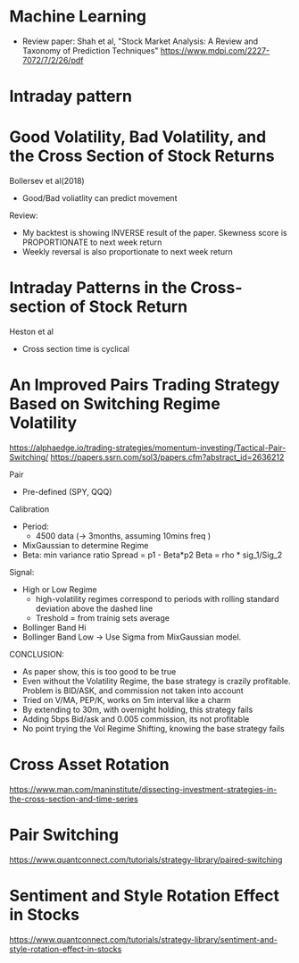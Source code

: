 
# Machine Learning
- Review paper: 
Shah et al, "Stock Market Analysis: A Review and Taxonomy of Prediction Techniques"
https://www.mdpi.com/2227-7072/7/2/26/pdf


# Intraday pattern


# Good Volatility, Bad Volatility, and the Cross Section of Stock Returns
Bollersev et al(2018)
- Good/Bad voliatlity can predict movement

Review:
- My backtest is showing INVERSE result of the paper. Skewness score is PROPORTIONATE to next week return
- Weekly reversal is also proportionate to next week return


# Intraday Patterns in the Cross-section of Stock Return
Heston et al
- Cross section time is cyclical

# An Improved Pairs Trading Strategy Based on Switching Regime Volatility
https://alphaedge.io/trading-strategies/momentum-investing/Tactical-Pair-Switching/
https://papers.ssrn.com/sol3/papers.cfm?abstract_id=2636212

Pair 
- Pre-defined (SPY, QQQ)

Calibration
- Period:	
	- 4500 data (-> 3months, assuming 10mins freq )
- MixGaussian to determine Regime 
- Beta: min variance ratio
	Spread = p1 - Beta*p2
	Beta = rho * sig_1/Sig_2

Signal:
- High or Low Regime
	- high-volatility regimes correspond to periods with rolling standard deviation above
	the dashed line
	- Treshold = from trainig sets average
- Bollinger Band Hi
- Bollinger Band Low
	-> Use Sigma from MixGaussian model.


CONCLUSION:
- As paper show, this is too good to be true
- Even without the Volatility Regime, the base strategy is crazily profitable. Problem is BID/ASK, and commission not taken into account
- Tried on V/MA, PEP/K, works on 5m interval like a charm
- By extending to 30m, with overnight holding, this strategy fails
- Adding 5bps Bid/ask and 0.005 commission, its not profitable
- No point trying the Vol Regime Shifting, knowing the base strategy fails



# Cross Asset Rotation
https://www.man.com/maninstitute/dissecting-investment-strategies-in-the-cross-section-and-time-series

# Pair Switching
https://www.quantconnect.com/tutorials/strategy-library/paired-switching

# Sentiment and Style Rotation Effect in Stocks
https://www.quantconnect.com/tutorials/strategy-library/sentiment-and-style-rotation-effect-in-stocks


